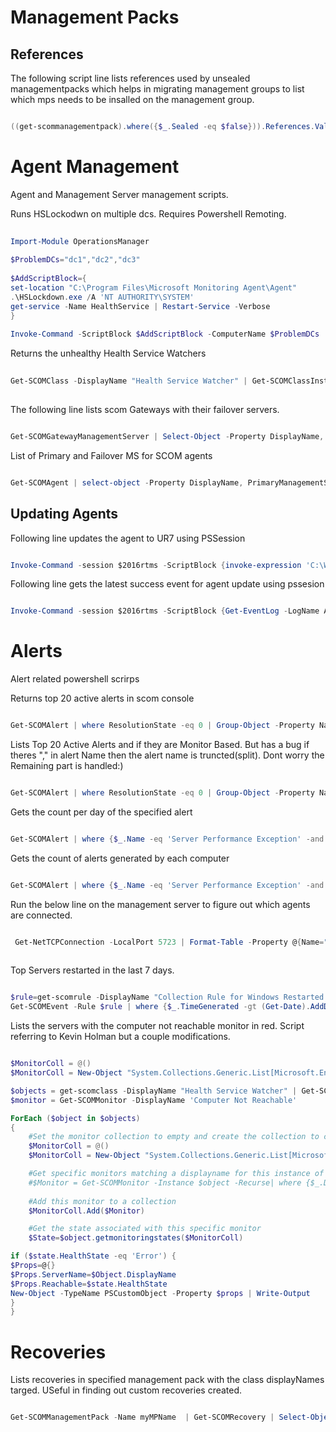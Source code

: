 # Management Packs
## References
The following script line lists references used by unsealed managementpacks which helps in migrating management groups to list which mps needs to be insalled on the management group.

```PowerShell

((get-scommanagementpack).where({$_.Sealed -eq $false})).References.Value.Name | Select-Object -Unique | Sort-Object

```

#  Agent Management

Agent and Management Server management scripts.

Runs HSLockodwn on multiple dcs. Requires Powershell Remoting.

```powershell
 
Import-Module OperationsManager
 
$ProblemDCs="dc1","dc2","dc3"
 
$AddScriptBlock={
set-location "C:\Program Files\Microsoft Monitoring Agent\Agent"
.\HSLockdown.exe /A 'NT AUTHORITY\SYSTEM'
get-service -Name HealthService | Restart-Service -Verbose
}
 
Invoke-Command -ScriptBlock $AddScriptBlock -ComputerName $ProblemDCs
```


Returns the unhealthy Health Service Watchers

```powershell
 
Get-SCOMClass -DisplayName "Health Service Watcher" | Get-SCOMClassInstance | where {$_.HealthState -eq 'Error'}
 
```

The following line lists scom Gateways with their failover servers.
```powershell

Get-SCOMGatewayManagementServer | Select-Object -Property DisplayName, @{Name="PrimaryServer"; Expression={($_.GetPrimaryManagementServer()).DisplayName}},@{Name="FailOverServer"; Expression={($_.GetFailoverManagementServers()).DisplayName}}

```

List of Primary and Failover MS for SCOM agents

```powershell

Get-SCOMAgent | select-object -Property DisplayName, PrimaryManagementServerName, @{Name='FailoverMS';Expression={($_.GetFailoverManagementServers()).Name}}

```

## Updating Agents

Following line updates the agent to UR7 using PSSession
```powershell

Invoke-Command -session $2016rtms -ScriptBlock {invoke-expression 'C:\Windows\system32\msiexec.exe /p C:\temp\ur7\KB4492182-AMD64-Agent.msp /qn'}

```
Following line gets the latest success event for agent update using pssesion
```powershell

Invoke-Command -session $2016rtms -ScriptBlock {Get-EventLog -LogName Application -Source MsiInstaller -InstanceId 1022 -Message *System?Center?2016?Operations?Manager?Update?Rollup ?7* -Newest 1 | Select-Object -Property TimeGenerated,Message}

```

# Alerts

Alert related powershell scrirps 

Returns top 20 active alerts in scom console

```powershell

Get-SCOMAlert | where ResolutionState -eq 0 | Group-Object -Property Name | Sort-Object -Property Count -Descending  | Select-Object -Property Count,Name -First 20

```

Lists Top 20 Active Alerts and if they are Monitor Based. But has a bug if theres "," in alert Name then the alert name is truncted(split). Dont worry the Remaining part is handled:)

```powershell

Get-SCOMAlert | where ResolutionState -eq 0 | Group-Object -Property Name,IsMonitorAlert | Sort-Object -Property Count -Descending  | Select-Object -Property Count, @{Name="AlertName";Expression={$result=$_.Name -split "," ;$result[0] }}  ,@{Name="IsMonitorAlert";Expression={$result=$_.Name -split "," ;$result|ForEach-Object {if ($_ -match '(True|False)'){$Matches[1]}} }} -First 20

```

Gets the count per day of the specified alert

```powershell

Get-SCOMAlert | where {$_.Name -eq 'Server Performance Exception' -and $_.ResolutionState -eq 0} | Select-Object -Property @{Name="Date";Expression={"{0:yyyy-MM-dd}" -f $_.TimeRaised}}, NetbiosComputerName | Group-Object -Property Date | Sort-Object -Property Name -Descending | Select-Object -Property Name,Count

```

Gets the count of alerts generated by each computer

```powershell

Get-SCOMAlert | where {$_.Name -eq 'Server Performance Exception' -and $_.ResolutionState -eq 0}  | Group-Object -Property NetbiosComputerName | Sort-Object -Property Count -Descending |Select-Object -Property Name,Count

```


Run the below line on the management server to figure out which agents are connected.

```powershell

 Get-NetTCPConnection -LocalPort 5723 | Format-Table -Property @{Name="LocalDNS";Expression={(resolve-dnsname $_.LocalAddress).NameHost}},LocalPort,@{Name="RemoteDNS";Expression={(resolve-dnsname $_.RemoteAddress).NameHost}},RemotePort,@{Name="ProcessName";Expression={(Get-Process -PID ($_.OwningProcess)).Name}},state 
 
 ```

Top Servers restarted in the last 7 days. 

```powershell

$rule=get-scomrule -DisplayName "Collection Rule for Windows Restarted Events"
Get-SCOMEvent -Rule $rule | where {$_.TimeGenerated -gt (Get-Date).AddDays(-7) } | Group-Object -Property LoggingComputer  |Sort-Object -Property Count -Descending | Select-Object -first 10 -Property Count,Name

 ```

Lists the servers with the computer not reachable monitor in red. Script referring to Kevin Holman but a couple modifications.

```powershell

$MonitorColl = @()
$MonitorColl = New-Object "System.Collections.Generic.List[Microsoft.EnterpriseManagement.Configuration.ManagementPackMonitor]"

$objects = get-scomclass -DisplayName "Health Service Watcher" | Get-SCOMClassInstance
$monitor = Get-SCOMMonitor -DisplayName 'Computer Not Reachable'

ForEach ($object in $objects)
{
    #Set the monitor collection to empty and create the collection to contain monitors
    $MonitorColl = @()
    $MonitorColl = New-Object "System.Collections.Generic.List[Microsoft.EnterpriseManagement.Configuration.ManagementPackMonitor]"

    #Get specific monitors matching a displayname for this instance of URLtest ONLY
    #$Monitor = Get-SCOMMonitor -Instance $object -Recurse| where {$_.DisplayName -eq "Computer Not Reachable"} 
    
    #Add this monitor to a collection
    $MonitorColl.Add($Monitor)

    #Get the state associated with this specific monitor
    $State=$object.getmonitoringstates($MonitorColl)

if ($state.HealthState -eq 'Error') {  
$Props=@{}
$Props.ServerName=$Object.DisplayName
$Props.Reachable=$state.HealthState
New-Object -TypeName PSCustomObject -Property $props | Write-Output 
}
}

```


# Recoveries

Lists recoveries in specified management pack with the class displayNames targed. USeful in finding out custom recoveries created.

```powershell

Get-SCOMManagementPack -Name myMPName  | Get-SCOMRecovery | Select-Object -Property DisplayName,@{Name="Target";Expression={(get-scomclass -Name $_.Target.Identifier.Path).DisplayName}},Enabled 

```
